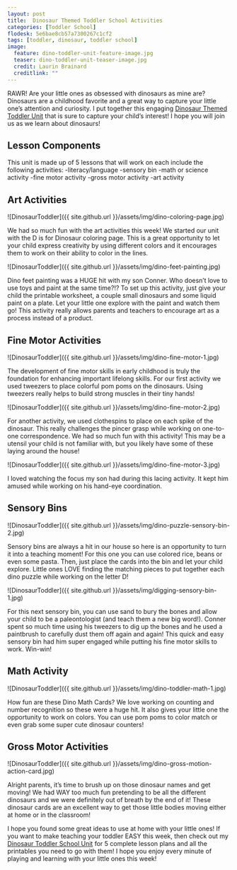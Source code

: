 ```yaml
---
layout: post
title:  Dinosaur Themed Toddler School Activities
categories: [Toddler School]
flodesk: 5e6bae8cb57a7300267c1cf2
tags: [toddler, dinosaur, toddler school]
image:
  feature: dino-toddler-unit-feature-image.jpg
  teaser: dino-toddler-unit-teaser-image.jpg
  credit: Laurin Brainard
  creditlink: ""
---
```

RAWR! Are your little ones as obsessed with dinosaurs as mine are? Dinosaurs are a childhood favorite and a great way to capture your little one’s attention and curiosity. I put together this engaging [Dinosaur Themed Toddler Unit](http://bit.ly/DinoToddler) that is sure to capture your child’s interest! I hope you will join us as we learn about dinosaurs!

## Lesson Components 
This unit is made up of 5 lessons that will work on each include the following activities: 
-literacy/language 
-sensory bin 
-math or science activity 
-fine motor activity 
-gross motor activity 
-art activity 

## Art Activities 

![DinosaurToddler]({{ site.github.url }}/assets/img/dino-coloring-page.jpg)

We had so much fun with the art activities this week! We started our unit with the D is for Dinosaur coloring page. This is a great opportunity to let your child express creativity by using different colors and it encourages them to work on their ability to color in the lines. 

![DinosaurToddler]({{ site.github.url }}/assets/img/dino-feet-painting.jpg)

Dino feet painting was a HUGE hit with my son Conner. Who doesn’t love to use toys and paint at the same time?!? To set up this activity, just give your child the printable worksheet, a couple small dinosaurs and some liquid paint on a plate. Let your little one explore with the paint and watch them go! This activity really allows parents and teachers to encourage art as a process instead of a product. 

## Fine Motor Activities 

![DinosaurToddler]({{ site.github.url }}/assets/img/dino-fine-motor-1.jpg)

The development of fine motor skills in early childhood is truly the foundation for enhancing important lifelong skills. For our first activity we used tweezers to place colorful pom poms on the dinosaurs. Using tweezers really helps to build strong muscles in their tiny hands!

![DinosaurToddler]({{ site.github.url }}/assets/img/dino-fine-motor-2.jpg)

For another activity, we used clothespins to place on each spike of the dinosaur. This really challenges the pincer grasp while working on one-to-one correspondence. We had so much fun with this activity! This may be a utensil your child is not familiar with, but you likely have some of these laying around the house! 

![DinosaurToddler]({{ site.github.url }}/assets/img/dino-fine-motor-3.jpg)

I loved watching the focus my son had during this lacing activity. It kept him amused while working on his hand-eye coordination. 

## Sensory Bins 

![DinosaurToddler]({{ site.github.url }}/assets/img/dino-puzzle-sensory-bin-2.jpg)

Sensory bins are always a hit in our house so here is an opportunity to turn it into a teaching moment! For this one you can use colored rice, beans or even some pasta. Then, just place the cards into the bin and let your child explore. Little ones LOVE finding the matching pieces to put together each dino puzzle while working on the letter D!

![DinosaurToddler]({{ site.github.url }}/assets/img/digging-sensory-bin-1.jpg)

For this next sensory bin, you can use sand to bury the bones and allow your child to be a paleontologist (and teach them a new big word!). Conner spent so much time using his tweezers to dig up the bones and he used a paintbrush to carefully dust them off again and again! This quick and easy sensory bin had him super engaged while putting his fine motor skills to work. Win-win!

## Math Activity 

![DinosaurToddler]({{ site.github.url }}/assets/img/dino-toddler-math-1.jpg)

How fun are these Dino Math Cards? We love working on counting and number recognition so these were a huge hit. It also gives your little one the opportunity to work on colors. You can use pom poms to color match or even grab some super cute dinosaur counters! 

## Gross Motor Activities 

![DinosaurToddler]({{ site.github.url }}/assets/img/dino-gross-motion-action-card.jpg)

Alright parents, it’s time to brush up on those dinosaur names and get moving! We had WAY too much fun pretending to be all the different dinosaurs and we were definitely out of breath by the end of it! These dinosaur cards are an excellent way to get those little bodies moving either at home or in the classroom! 

I hope you found some great ideas to use at home with your little ones! If you want to make teaching your toddler EASY this week, then check out my [Dinosaur Toddler School Unit](http://bit.ly/DinoToddler) for 5 complete lesson plans and all the printables you need to go with them! I hope you enjoy every minute of playing and learning with your little ones this week!